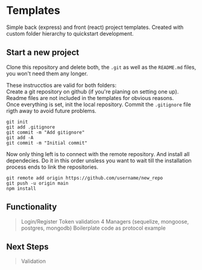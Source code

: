 # Templates

Simple back (express) and front (react) project templates. Created with custom folder hierarchy to quickstart development.

## Start a new project

Clone this repository and delete both, the `.git` as well as the `README.md` files, you won't need them any longer.

These instrucctios are valid for both folders:  
Create a git repository on github (if you're planing on setting one up). Readme files are not included in the templates for obvious reasons.  
Once everything is set, init the local repository. Commit the `.gitignore` file rigth away to avoid future problems.

    git init
    git add .gitignore
    git commit -m "Add gitignore"
    git add -A
    git commit -m "Initial commit"

Now only thing left is to connect with the remote repository. And install all dependecies. Do it in this order unsless you want to wait till the installation process ends to link the repositories.

    git remote add origin https://github.com/username/new_repo
    git push -u origin main
    npm install

## Functionality

> Login/Register
> Token validation
> 4 Managers (sequelize, mongoose, postgres, mongodb)
> Boilerplate code as protocol example

## Next Steps

> Validation
